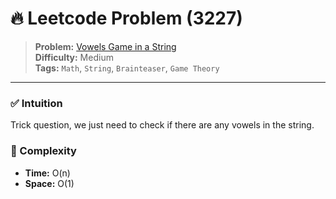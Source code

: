 # 🔥 Leetcode Problem (3227)

> **Problem:** [Vowels Game in a String](https://leetcode.com/problems/vowels-game-in-a-string/)<br />
> **Difficulty:** Medium<br/>
> **Tags:** `Math`, `String`, `Brainteaser`, `Game Theory`

---

### ✅ Intuition

Trick question, we just need to check if there are any vowels in the string.

### 🧪 Complexity

- **Time:** O(n)
- **Space:** O(1)
